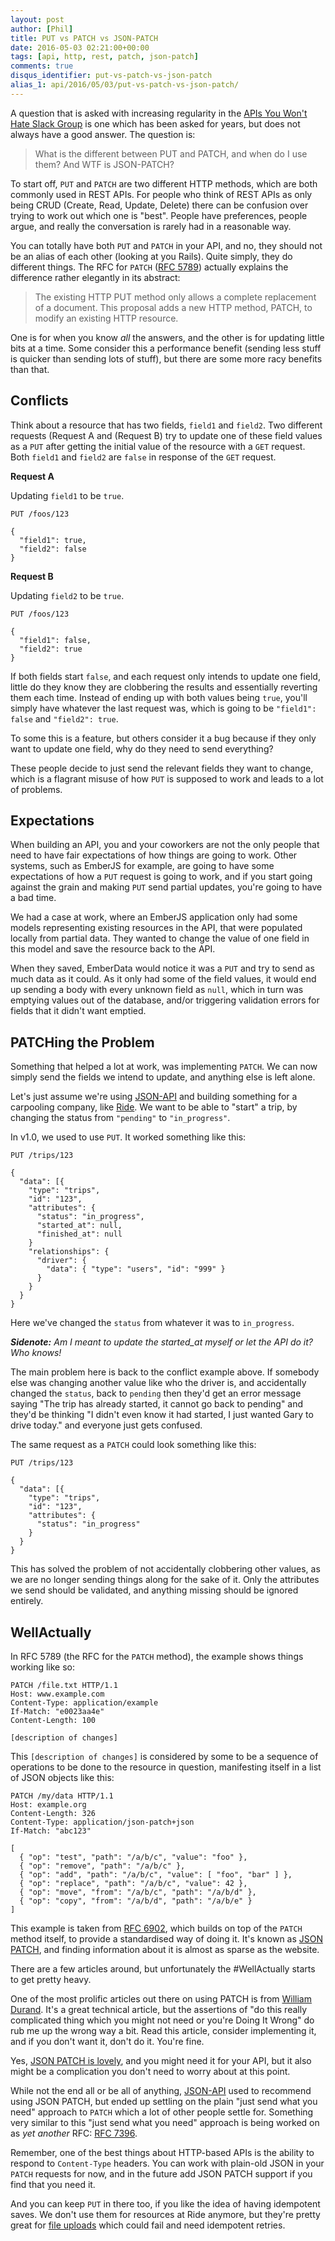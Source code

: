 ```yaml
---
layout: post
author: [Phil]
title: PUT vs PATCH vs JSON-PATCH
date: 2016-05-03 02:21:00+00:00
tags: [api, http, rest, patch, json-patch]
comments: true
disqus_identifier: put-vs-patch-vs-json-patch
alias_1: api/2016/05/03/put-vs-patch-vs-json-patch/
---
```


A question that is asked with increasing regularity in the [APIs You Won't Hate Slack Group](https://slack.apisyouwonthate.com/) is one which has been asked for years, but does not always have a good answer. The question is:

> What is the different between PUT and PATCH, and when do I use them? And WTF is JSON-PATCH?

To start off, `PUT` and `PATCH` are two different HTTP methods, which are both commonly used in REST APIs. For people who think of REST APIs as only being CRUD (Create, Read, Update, Delete) there can be confusion over trying to work out which one is "best". People have preferences, people argue, and really the conversation is rarely had in a reasonable way.

You can totally have both `PUT` and `PATCH` in your API, and no, they should not be an alias of each other (looking at you Rails). Quite simply, they do different things. The RFC for `PATCH` ([RFC 5789](https://tools.ietf.org/html/rfc5789)) actually explains the difference rather elegantly in its abstract:

> The existing HTTP PUT method only allows a complete replacement of a document. This proposal adds a new HTTP method, PATCH, to modify an existing HTTP resource.

One is for when you know _all_ the answers, and the other is for updating little bits at a time. Some consider this a performance benefit (sending less stuff is quicker than sending lots of stuff), but there are some more racy benefits than that.

## Conflicts

Think about a resource that has two fields, `field1` and `field2`. Two different requests (Request A and (Request B) try to update one of these field values as a `PUT` after getting the initial value of the resource with a `GET` request. Both `field1` and `field2` are `false` in response of the `GET` request.

**Request A**

Updating `field1` to be `true`.

~~~ http
PUT /foos/123

{
  "field1": true,
  "field2": false
}
~~~

**Request B**

Updating `field2` to be `true`.

~~~
PUT /foos/123

{
  "field1": false,
  "field2": true
}
~~~

If both fields start `false`, and each request only intends to update one field, little do they know they are clobbering the results and essentially reverting them each time. Instead of ending up with both values being `true`, you'll simply have whatever the last request was, which is going to be `"field1": false` and `"field2": true`.

To some this is a feature, but others consider it a bug because if they only want to update one field, why do they need to send everything?

These people decide to just send the relevant fields they want to change, which is a flagrant misuse of how `PUT` is supposed to work and leads to a lot of problems.

## Expectations

When building an API, you and your coworkers are not the only people that need to have fair expectations of how things are going to work. Other systems, such as EmberJS for example, are going to have some expectations of how a `PUT` request is going to work, and if you start going against the grain and making `PUT` send partial updates, you're going to have a bad time.

We had a case at work, where an EmberJS application only had some models representing existing resources in the API, that were populated locally from partial data. They wanted to change the value of one field in this model and save the resource back to the API.

When they saved, EmberData would notice it was a `PUT` and try to send as much data as it could. As it only had some of the field values, it would end up sending a body with every unknown field as `null`, which in turn was emptying values out of the database, and/or triggering validation errors for fields that it didn't want emptied.

## PATCHing the Problem

Something that helped a lot at work, was implementing `PATCH`. We can now simply send the fields we intend to update, and anything else is left alone.

Let's just assume we're using [JSON-API](http://jsonapi.org/) and building something for a carpooling company, like [Ride](https://ride.com/). We want to be able to "start" a trip, by changing the status from `"pending"` to `"in_progress"`.

In v1.0, we used to use `PUT`. It worked something like this:

~~~
PUT /trips/123

{
  "data": [{
    "type": "trips",
    "id": "123",
    "attributes": {
      "status": "in_progress",
      "started_at": null,
      "finished_at": null
    }
    "relationships": {
      "driver": {
        "data": { "type": "users", "id": "999" }
      }
    }
  }
}
~~~

Here we've changed the `status` from whatever it was to `in_progress`.

_**Sidenote:** Am I meant to update the started_at myself or let the API do it? Who knows!_

The main problem here is back to the conflict example above. If somebody else was changing another value like who the driver is, and accidentally changed the `status`, back to `pending` then they'd get an error message saying "The trip has already started, it cannot go back to pending" and they'd be thinking "I didn't even know it had started, I just wanted Gary to drive today." and everyone just gets confused.

The same request as a `PATCH` could look something like this:

~~~
PUT /trips/123

{
  "data": [{
    "type": "trips",
    "id": "123",
    "attributes": {
      "status": "in_progress"
    }
  }
}
~~~

This has solved the problem of not accidentally clobbering other values, as we are no longer sending things along for the sake of it. Only the attributes we send should be validated, and anything missing should be ignored entirely.

## WellActually

In RFC 5789 (the RFC for the `PATCH` method), the example shows things working like so:

~~~
PATCH /file.txt HTTP/1.1
Host: www.example.com
Content-Type: application/example
If-Match: "e0023aa4e"
Content-Length: 100

[description of changes]
~~~

This `[description of changes]` is considered by some to be a sequence of operations to be done to the resource in question, manifesting itself in a list of JSON objects like this:

~~~
PATCH /my/data HTTP/1.1
Host: example.org
Content-Length: 326
Content-Type: application/json-patch+json
If-Match: "abc123"

[
  { "op": "test", "path": "/a/b/c", "value": "foo" },
  { "op": "remove", "path": "/a/b/c" },
  { "op": "add", "path": "/a/b/c", "value": [ "foo", "bar" ] },
  { "op": "replace", "path": "/a/b/c", "value": 42 },
  { "op": "move", "from": "/a/b/c", "path": "/a/b/d" },
  { "op": "copy", "from": "/a/b/d", "path": "/a/b/e" }
]

~~~

This example is taken from [RFC 6902](https://tools.ietf.org/html/rfc6902), which builds on top of the `PATCH` method itself, to provide a standardised way of doing it. It's known as [JSON PATCH](http://jsonpatch.com/), and finding information about it is almost as sparse as the website.

There are a few articles around, but unfortunately the #WellActually starts to get pretty heavy.

One of the most prolific articles out there on using PATCH is from [William Durand](http://williamdurand.fr/2014/02/14/please-do-not-patch-like-an-idiot/). It's a great technical article, but the assertions of "do this really complicated thing which you might not need or you're Doing It Wrong" do rub me up the wrong way a bit. Read this article, consider implementing it, and if you don't want it, don't do it. You're fine.

Yes, [JSON PATCH is lovely](https://www.mnot.net/blog/2012/09/05/patch), and you might need it for your API, but it also might be a complication you don't need to worry about at this point.

While not the end all or be all of anything, [JSON-API](http://jsonapi.org) used to recommend using JSON PATCH, but ended up settling on the plain "just send what you need" approach to `PATCH` which a lot of other people settle for. Something very similar to this "just send what you need" approach is being worked on as _yet another_ RFC: [RFC 7396](https://tools.ietf.org/html/rfc7396).

Remember, one of the best things about HTTP-based APIs is the ability to respond to `Content-Type` headers. You can work with plain-old JSON in your `PATCH` requests for now, and in the future add JSON PATCH support if you find that you need it.

And you can keep `PUT` in there too, if you like the idea of having idempotent saves. We don't use them for resources at Ride anymore, but they're pretty great for [file uploads](/2016/01/04/http-rest-api-file-uploads/) which could fail and need idempotent retries.
